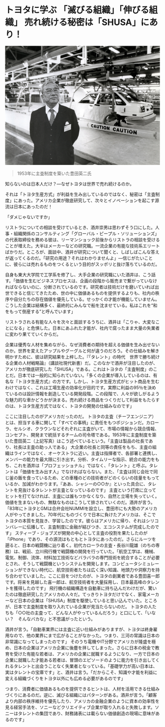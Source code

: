 # トヨタに学ぶ 「滅びる組織」「伸びる組織」 売れ続ける秘密は「SHUSA」にあり！

![Eiji TOYODA](./imgs/toyoda_eiji.jpg)

> 1953年に主査制度を築いた豊田英二氏

知らないのは日本人だけ？―なぜトヨタは世界で売れ続けるのか。

それは「トヨタ生産方式」が利益を生み出しているのではなく、秘密は「主査制度」にあった。アメリカ企業が徹底研究して、次々とイノベーションを起こす源流は日本にあったのだ！

「ダメじゃないですか」

リストラについての相談を受けているとき、酒井崇男は思わずそう口にした。人事・組織関係のコンサルティング「グローバル・ピープル・ソリューションズ」の代表取締役を務める彼は、リーマンショック前後からリストラの相談を受けることが増えた。大半はメーカーなどの研究職。一流企業の有能な技術系エリートばかりだ。ところが、面談中、酒井が研究について聞くと、しばしばこんな答えが返ってくるのだ。「研究の用途？それはわかりませんよ」―信じがたいことに、彼らには売れるものをつくるという目的がスッポリと抜け落ちているのだ。

自身も東大大学院で工学系を修了し、大手企業の研究職にいた酒井は、こう話す。「価値を生むビジネスプロセスは、企画の段階から販売まで繋がっていなければならないのに、分断されているのです。研究者は技術だけを磨いていれば出世できると信じてきたため、世の中に価値あるものを提供するよりも、社内の秩序や自分たちの存在価値を優先している。せっかくの才能が機能していません。こうした企業は結構多く、最終的にみんなで船を沈ませている。私はこれを“和をもって倒産する”と呼んでいます」

リストラされる有能な人々を次々と面談するうちに、酒井は「こりゃ、大変なことになる」と危惧した。日本にあふれた才能が、社内で腐ったまま大量の失業者に変わり果てていくからだ。

企業は優秀な人材を集めながら、なぜ消費者の期待を超える価値を生み出せないのか。世界を変えたアップルやグーグルと何が違うのだろう。その仕組みを解き明かすために、彼は研究結果を上梓した。『「タレント」の時代　世界で勝ち続ける企業の人材戦略論』（講談社現代新書）だ。このなかで酒井が注目したのが、アメリカが徹底研究した「SHUSA」である。これはトヨタの「主査制度」のことだ。日本では一般的に知られていない。「多くの企業が導入しているのは、有名な『トヨタ生産方式』の方です。しかし、トヨタ生産方式がヒット商品を生むわけではなく、これは工場生産の効率化が目的です。実際に利益の95％を決めているのは設計情報を創造している開発段階。この段階で、人々が欲しがるような魅力的な車かどうかが決まる。売れ続ける商品をつくりだして利益をもたらすのは、トヨタ生産方式ではなく、トヨタの開発の仕組みなのです」

ここに注目したのがアメリカだったのだ。
トヨタの主査（チーフエンジニア）とは、担当する車に関して「すべての事柄」に責任をもつポジションだ。カローラ、セルシオ、クラウンなどそれぞれに主査がいて、市場の情報から競合情報、コンセプト、開発まで統括するチームの司令塔である。1953年に主査制度を築いた豊田英二（上記写真）はこう述べているという。「主査は製品の社長であり、社長は主査の助っ人である」
大企業の社長と同等の責任をもち、主査の組織はラインではなく、オーケストラに近い。主査は指揮者で、各部署と連携し、メンバーの能力を最大限に引き出す。分析、タイムリーな指示、統合の能力をもち、これを酒井は「プロフェッショナル」ではなく、「タレント」と呼ぶ。タレントは「価値を生み出す人」でなければならない。また、「主査は同じ会社で同じ釜の飯を食っているため、どの車種のどの技術者がどのくらいの技量をもっているか、加減がわかります。『ああ、シャシーの○○か』といった具合に、タレントを見抜けるタレントが主査となっているのです」
主査という打席に立ってヒットを打てなければ、主査には誰もつかなくなり、自然と立場を失っていく。価値を生まないもの、無駄なものはこうして排されていくのだ。酒井が言う。「83年にトヨタとGMは合弁会社NUMMIを設立し、豊田市にも大勢のアメリカ人がやってきました。70年代にものづくりで日本に負けたアメリカは、そこでトヨタの本質を見抜き、学習したのです。彼らはアメリカに帰り、それはシリコンバレーに伝播して、主査制度に金融が結びつき、エコシステムが完成したのです」
スティーブ・ジョブズが開発の中心として主査の役割を果たしたのが「iPhone」であり、その源流はもともとトヨタにあったのだ。さらにルーツを遡ると、日本の戦闘機に辿り着く。初代カローラの主査・長谷川龍雄（のちの専務）は、戦前、立川飛行機で戦闘機の開発を行っていた。「航空工学は、機械、電気、制御、流体、材料加工技術などバラバラの専門技術を統合することが必要とされ、そうして戦闘機というシステムを開発します。コンピュータシミュレーションができない時代に、航空技術者たちは広く深い知識、地頭力や洞察力を持ち合わせていました。ここに目をつけたのが、トヨタの創業者である豊田喜一郎です。将来を見越した喜一郎は、航空技術者を大量採用し、日本最高峰のタレントを獲得したのです」
飛行機の組織構造を自動車に持ち込んだわけだが、驚いたのは徹底研究したアメリカの人々だ。てっきりトヨタだけでなく、家電メーカーなど日本の企業は「SHUSA」制度を駆使していると思い込んでいた。ところが、日本で主査制度を取り入れている企業が見当たらないのだ。
トヨタの人たちも「○○社の主査って、どんな人がやっているんだろう」と口にして、「いない？　そんなバカな」と不思議がったという。

酒井が言う。「自動車業界には主査に近い仕組みがありますが、トヨタは終身雇用なので、他の業界にまで広がることがなかった。つまり、三河の常識は日本の非常識になってしまったのです」
そのうち電機やIT分野でアメリカが隆盛を極め、日本の企業はアメリカ企業に後塵を拝してしまった。さらに日本の税金で教育を受けた有能な若者は、アメリカの企業に就職するようになり、一方で日本の企業に就職した才能ある若者は、冒頭のエピソードのように能力を引き出してくれるタレントと出会うことなく失業者となっている。「基礎学力が高い日本は、実はタレントの宝庫です」と、酒井は言う。「だからこそ、知識や才能を利益に変える組織づくりをトヨタ以外にも広める必要があるのです」

つまり、消費者に価値あるものを提供できるヒントは、人材を活用できる仕組みづくりにあるのだ。逆に、滅びる組織にはパターンがある。酒井が言う。「顧客より内部の秩序維持を優先したり、アメリカの金融企業のように資本の効率性を見る経営手法を、ソニーなどクリエイティブ企業が取り入れると失敗します。ソニーはタレントの集団であり、財務諸表には載らない価値創造の現場に意味があるのです」
